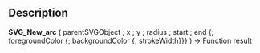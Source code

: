 ﻿<!-- object := SVG_New_arc ( parent ; cx ; cy ; rayon ; start ; stop ; strokeColor ; fillColor ; strokeWidth ) -> parent (Text) -> cx (Real) -> cy (Real) -> rayon (Real) -> start (Real) -> stop (Real) -> strokeColor (Text) -> fillColor (Text) -> strokeWidth (Real) <- object (Text)-->## Description **SVG\_New\_arc** ( parentSVGObject ; x ; y ; radius ; start ; end {; foregroundColor {; backgroundColor {; strokeWidth}}} ) -&gt; Function result 